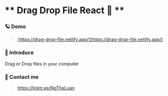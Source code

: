 # ** Drag Drop File React 📂 **

### 🪐 Demo

> [https://drag-drop-file.netlify.app/](https://drag-drop-file.netlify.app/)

### 🎉 Introduce

Drag or Drop files in your computer

### 📌 Contact me

> https://linktr.ee/NgTheLuan
